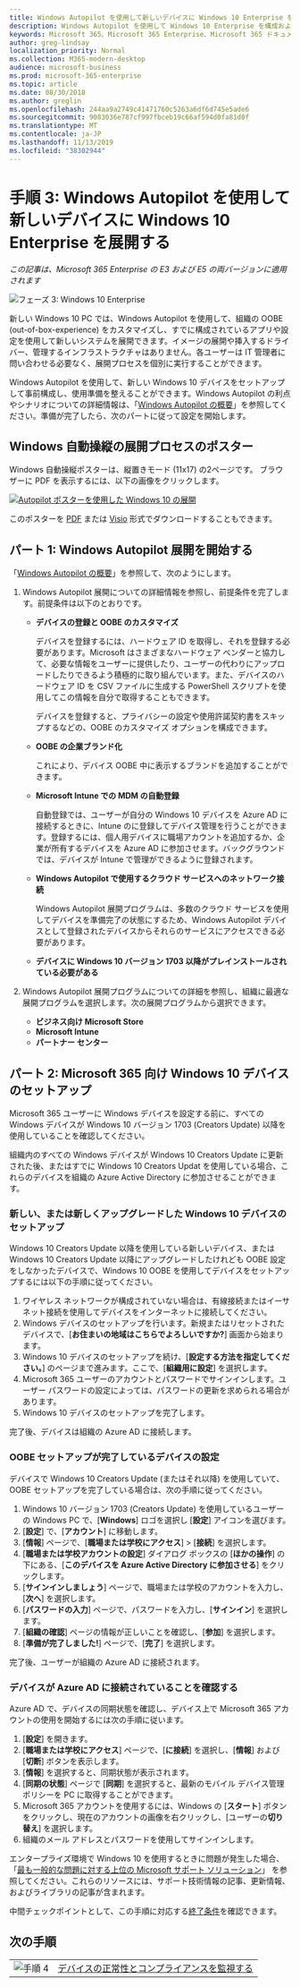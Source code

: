 ```yaml
---
title: Windows Autopilot を使用して新しいデバイスに Windows 10 Enterprise を展開する
description: Windows Autopilot を使用して Windows 10 Enterprise を構成および展開するためのガイダンスです。
keywords: Microsoft 365、Microsoft 365 Enterprise、Microsoft 365 ドキュメント、Windows 10 Enterprise、展開、Windows Autopilot
author: greg-lindsay
localization_priority: Normal
ms.collection: M365-modern-desktop
audience: microsoft-business
ms.prod: microsoft-365-enterprise
ms.topic: article
ms.date: 08/30/2018
ms.author: greglin
ms.openlocfilehash: 244aa9a2749c41471760c5263a6df6d745e5ade6
ms.sourcegitcommit: 9083036e787cf997fbceb19c66af594d0fa81d0f
ms.translationtype: MT
ms.contentlocale: ja-JP
ms.lasthandoff: 11/13/2019
ms.locfileid: "38302944"
---
```

# <a name="step-3-deploy-windows-10-enterprise-for-new-devices-with-windows-autopilot"></a>手順 3: Windows Autopilot を使用して新しいデバイスに Windows 10 Enterprise を展開する

*この記事は、Microsoft 365 Enterprise の E3 および E5 の両バージョンに適用されます*

![フェーズ 3: Windows 10 Enterprise](./media/deploy-foundation-infrastructure/win10enterprise_icon-small.png)

新しい Windows 10 PC では、Windows Autopilot を使用して、組織の OOBE (out-of-box-experience) をカスタマイズし、すでに構成されているアプリや設定を使用して新しいシステムを展開できます。イメージの展開や挿入するドライバー、管理するインフラストラクチャはありません。各ユーザーは IT 管理者に問い合わせる必要なく、展開プロセスを個別に実行することができます。

Windows Autopilot を使用して、新しい Windows 10 デバイスをセットアップして事前構成し、使用準備を整えることができます。Windows Autopilot の利点やシナリオについての詳細情報は、「[Windows Autopilot の概要](https://docs.microsoft.com/windows/deployment/windows-Autopilot/windows-10-Autopilot)」を参照してください。準備が完了したら、次のパートに従って設定を開始します。

## <a name="the-windows-autopilot-deployment-process-poster"></a>Windows 自動操縦の展開プロセスのポスター

Windows 自動操縦ポスターは、縦置きモード (11x17) の2ページです。 ブラウザーに PDF を表示するには、以下の画像をクリックします。 

[![Autopilot ポスターを使用した Windows 10 の展開](./media/windows10-deploy-autopilot/windows10-autopilot-flowchart.png)](https://opdhsblobprod04.blob.core.windows.net/contents/d0d41f25ce48460387a79ace64acad6b/d00f8fc01db0b512e4953663c8331588?sv=2015-04-05&sr=b&sig=RWOcP%2BhJZYpYcGKMhuTUEL6lcuWdBFefqR%2BQQfmj6IM%3D&st=2019-11-12T23%3A48%3A59Z&se=2019-11-13T23%3A58%3A59Z&sp=r)

このポスターを [PDF](https://github.com/MicrosoftDocs/windows-itpro-docs/raw/public/windows/deployment/media/Windows10AutopilotFlowchart.pdf) または [Visio](https://github.com/MicrosoftDocs/windows-itpro-docs/raw/public/windows/deployment/media/Windows10Autopilotflowchart.vsdx) 形式でダウンロードすることもできます。

## <a name="part-1-start-windows-autopilot-deployment"></a>パート 1: Windows Autopilot 展開を開始する
「[Windows Autopilot の概要](https://docs.microsoft.com/windows/deployment/windows-Autopilot/windows-10-Autopilot)」を参照して、次のようにします。

1. Windows Autopilot 展開についての詳細情報を参照し、前提条件を完了します。前提条件は以下のとおりです。
    - **デバイスの登録と OOBE のカスタマイズ**

        デバイスを登録するには、ハードウェア ID を取得し、それを登録する必要があります。Microsoft はさまざまなハードウェア ベンダーと協力して、必要な情報をユーザーに提供したり、ユーザーの代わりにアップロードしたりできるよう積極的に取り組んでいます。また、デバイスのハードウェア ID を CSV ファイルに生成する PowerShell スクリプトを使用してこの情報を自分で取得することもできます。

        デバイスを登録すると、プライバシーの設定や使用許諾契約書をスキップするなどの、OOBE のカスタマイズ オプションを構成できます。

    - **OOBE の企業ブランド化**

        これにより、デバイス OOBE 中に表示するブランドを追加することができます。

    - **Microsoft Intune での MDM の自動登録**
        
        自動登録では、ユーザーが自分の Windows 10 デバイスを Azure AD に接続するときに、Intune のに登録してデバイス管理を行うことができます。登録するには、個人用デバイスに職場アカウントを追加するか、企業が所有するデバイスを Azure AD に参加させます。バックグラウンドでは、デバイスが Intune で管理ができるように登録されます。

    - **Windows Autopilot で使用するクラウド サービスへのネットワーク接続**

        Windows Autopilot 展開プログラムは、多数のクラウド サービスを使用してデバイスを準備完了の状態にするため、Windows Autopilot デバイスとして登録されたデバイスからそれらのサービスにアクセスできる必要があります。 

    - **デバイスに Windows 10 バージョン 1703 以降がプレインストールされている必要がある**

2. Windows Autopilot 展開プログラムについての詳細を参照し、組織に最適な展開プログラムを選択します。次の展開プログラムから選択できます。
    - **ビジネス向け Microsoft Store**
    - **Microsoft Intune**
    - **パートナー センター**

## <a name="part-2-set-up-a-windows-10-device-for-microsoft-365"></a>パート 2: Microsoft 365 向け Windows 10 デバイスのセットアップ
Microsoft 365 ユーザーに Windows デバイスを設定する前に、すべての Windows デバイスが Windows 10 バージョン 1703 (Creators Update) 以降を使用していることを確認してください。

組織内のすべての Windows デバイスが Windows 10 Creators Update に更新された後、またはすでに Windows 10 Creators Updat を使用している場合、これらのデバイスを組織の Azure Active Directory に参加させることができます。

### <a name="set-up-a-brand-new-or-newly-upgraded-windows-10-device"></a>新しい、または新しくアップグレードした Windows 10 デバイスのセットアップ
Windows 10 Creators Update 以降を使用している新しいデバイス、または Windows 10 Creators Update 以降にアップグレードしたけれども OOBE 設定をしなかったデバイスで、Windows 10 OOBE を使用してデバイスをセットアップするには以下の手順に従ってください。

1. ワイヤレス ネットワークが構成されていない場合は、有線接続またはイーサネット接続を使用してデバイスをインターネットに接続してください。
2. Windows デバイスのセットアップを行います。新規またはリセットされたデバイスで、[**お住まいの地域はこちらでよろしいですか?**] 画面から始まります。
3. Windows 10 デバイスのセットアップを続け、[**設定する方法を指定してください。**] のページまで進みます。ここで、[**組織用に設定**] を選択します。
4. Microsoft 365 ユーザーのアカウントとパスワードでサインインします。ユーザー パスワードの設定によっては、パスワードの更新を求められる場合があります。 
5. Windows 10 デバイスのセットアップを完了します。

完了後、デバイスは組織の Azure AD に接続します。

### <a name="set-up-a-device-that-has-already-completed-out-of-box-setup"></a>OOBE セットアップが完了しているデバイスの設定
デバイスで Windows 10 Creators Update (またはそれ以降) を使用していて、OOBE セットアップを完了している場合は、次の手順に従ってください。

1. Windows 10 バージョン 1703 (Creators Update) を使用しているユーザーの Windows PC で、[**Windows**] ロゴを選択し [**設定**] アイコンを選びます。
2. [**設定**] で、[**アカウント**] に移動します。
3. [**情報**] ページで、[**職場または学校にアクセス**]  >  [**接続**] を選択します。
4. [**職場または学校アカウントの設定**] ダイアログ ボックスの [**ほかの操作**] の下にある、[**このデバイスを Azure Active Directory に参加させる**] をクリックします。
5. [**サインインしましょう**] ページで、職場または学校のアカウントを入力し、[**次へ**] を選択します。
6. [**パスワードの入力**] ページで、パスワードを入力し、[**サインイン**] を選択します。
7. [**組織の確認**] ページの情報が正しいことを確認し、[**参加**] を選択します。
8. [**準備が完了しました!**] ページで、[**完了**] を選択します。

完了後、ユーザーが組織の Azure AD に接続されます。

### <a name="verify-the-device-is-connected-to-azure-ad"></a>デバイスが Azure AD に接続されていることを確認する
Azure AD で、デバイスの同期状態を確認し、デバイス上で Microsoft 365 アカウントの使用を開始するには次の手順に従います。 

1. [**設定**] を開きます。
2. [**職場または学校にアクセス**] ページで、[**<organization name>に接続**] を選択し、[**情報**] および [**切断**] ボタンを表示します。
3. [**情報**] を選択すると、同期状態が表示されます。
4. [**同期の状態**] ページで [**同期**] を選択すると、最新のモバイル デバイス管理ポリシーを PC に取得することができます。
5. Microsoft 365 アカウントを使用するには、Windows の [**スタート**] ボタンをクリックし、現在のアカウントの画像を右クリックし、[ユーザーの**切り替え**] を選択します。
6. 組織のメール アドレスとパスワードを使用してサインインします。

エンタープライズ環境で Windows 10 を使用するときに問題が発生した場合、「[最も一般的な問題に対する上位の Microsoft サポート ソリューション](https://docs.microsoft.com/windows/client-management/windows-10-support-solutions)」 を参照してください。これらのリソースには、サポート技術情報の記事、更新情報、およびライブラリの記事が含まれます。

中間チェックポイントとして、この手順に対応する[終了条件](windows10-exit-criteria.md#crit-windows10-step3)を確認できます。

## <a name="next-step"></a>次の手順

|||
|:-------|:-----|
|![手順 4](./media/stepnumbers/Step4.png)| [デバイスの正常性とコンプライアンスを監視する](windows10-enable-windows-analytics.md) |
